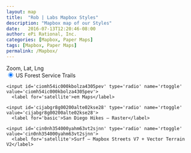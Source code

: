 ```yaml
---
layout: map
title:  "Rob | Labs Mapbox Styles"
description: "Mapbox map of our Styles"
date:   2016-07-13T12:20:46-08:00
author: ePi Rational, Inc.
categories: [Mapbox, Paper Maps]
tags: [Mapbox, Paper Maps]
permalink: /Mapbox/
---
```




<div id='map'></div>
<div id='zoom-level'>Zoom, Lat, Lng</div>
<div id='menu'>
    <input id='ciqk2376r000lb9m98hmyzwr7' type='radio' name='rtoggle' value='ciqk2376r000lb9m98hmyzwr7' checked='checked'>
      <label for='basic'>US Forest Service Trails</label>

    <input id='ciomh54ic000kbolza4305pev' type='radio' name='rtoggle' value='ciomh54ic000kbolza4305pev'>
      <label for='satellite'>eπ Maps</label>

    <input id='cijabgr8g00200alte02kse28' type='radio' name='rtoggle' value='cijabgr8g00200alte02kse28'>
      <label for='basic'>San Diego Hikes — Raster</label>  

    <input id='cin0nh354000yahm63vt2sjnn' type='radio' name='rtoggle' value='cin0nh354000yahm63vt2sjnn'>
      <label for='satellite'>Surf — Mapbox Streets V7 + Vector Terrain V2</label>

</div>
<script>
var map = new mapboxgl.Map({
    container: 'map',
    style: 'mapbox://styles/roblabs/ciqk2376r000lb9m98hmyzwr7',
    zoom: 9,
    center: [-116.641194, 33.199951]
});

map.on('zoomend', function(){
  ZoomOrDragEnd();
});

map.on('moveend', function(){
  ZoomOrDragEnd();
});

function ZoomOrDragEnd(){
  var zoom = map.getZoom();
  var center = map.getCenter().toArray();

  var zoomOutput = parseFloat(zoom).toFixed(2);
  var centerOutput = parseFloat(center[1]).toFixed(4) + ', ' + parseFloat(center[0]).toFixed(4);
  document.getElementById('zoom-level').innerHTML = 'Zoom, Lat, Lng:  ' + zoomOutput + ', ' + centerOutput;
}

var layerList = document.getElementById('menu');
var inputs = layerList.getElementsByTagName('input');

function switchLayer(layer) {
    var layerId = layer.target.id;
    map.setStyle('mapbox://styles/roblabs/' + layerId);
}

for (var i = 0; i < inputs.length; i++) {
    inputs[i].onclick = switchLayer;
}
</script>
